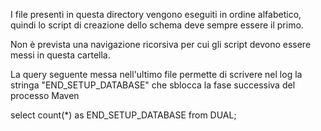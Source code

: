 I file presenti in questa directory vengono eseguiti in ordine alfabetico, quindi lo script di creazione dello schema deve sempre essere il primo.

Non è prevista una navigazione ricorsiva per cui gli script devono essere messi in questa cartella.

La query seguente messa nell'ultimo file permette di scrivere nel log la stringa "END_SETUP_DATABASE" che sblocca la fase successiva del processo Maven

select count(*) as END_SETUP_DATABASE from DUAL;

